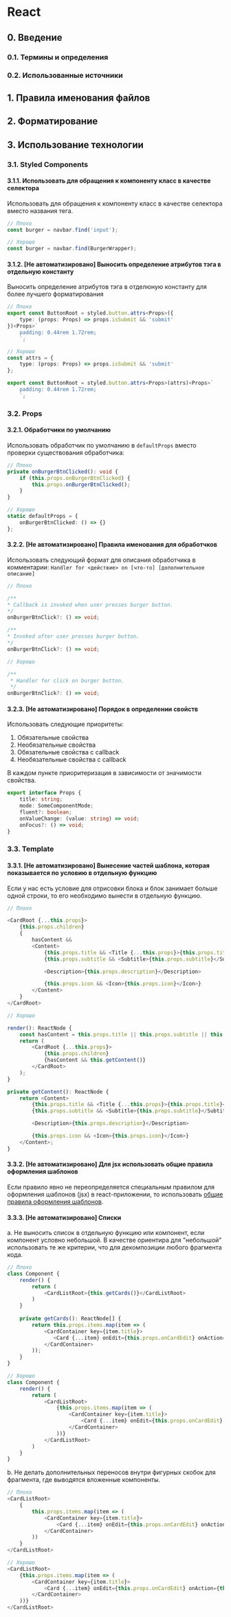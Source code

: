 # React

## 0. Введение

### 0.1. Термины и определения

### 0.2. Использованные источники

## 1. Правила именования файлов

## 2. Форматирование

## 3. Использование технологии

### 3.1. Styled Components

#### 3.1.1. Использовать для обращения к компоненту класс в качестве селектора

Использовать для обращения к компоненту класс в качестве селектора вместо 
названия тега.

```typescript
// Плохо
const burger = navbar.find('input');

// Хорошо
const burger = navbar.find(BurgerWrapper);
```

#### 3.1.2. \[Не автоматизировано\] Выносить определение атрибутов тэга в отдельную константу

Выносить определение атрибутов тэга в отделюную константу для более лучшего форматирования

```typescript jsx
// Плохо
export const ButtonRoot = styled.button.attrs<Props>({
    type: (props: Props) => props.isSubmit && 'submit'
})<Props>`
    padding: 0.44rem 1.72rem;
    `;

// Хорошо
const attrs = {
    type: (props: Props) => props.isSubmit && 'submit'
};

export const ButtonRoot = styled.button.attrs<Props>(attrs)<Props>`
    padding: 0.44rem 1.72rem;
    `;
```


### 3.2. Props

#### 3.2.1. Обработчики по умолчанию

Использовать обработчик по умолчанию в `defaultProps` вместо проверки 
существования обработчика:

```typescript
// Плохо
private onBurgerBtnClicked(): void {
    if (this.props.onBurgerBtnClicked) {
        this.props.onBurgerBtnClicked();
    }
}

// Хорошо
static defaultProps = {
    onBurgerBtnClicked: () => {}
};
```

#### 3.2.2. \[Не автоматизировано\] Правила именования для обработчков

Использовать следующий формат для описания обработчика в комментарии:
`Handler for <действие> on [что-то] [дополнительное описание]`

```typescript
// Плохо

/**
* Callback is invoked when user presses burger button.
*/
onBurgerBtnClick?: () => void;

/**
* Invoked after user presses burger button.
*/
onBurgerBtnClick?: () => void;

// Хорошо

/**
 * Handler for click on burger button.
 */
onBurgerBtnClick?: () => void;
```

#### 3.2.3. \[Не автоматизировано\] Порядок в определении свойств 

Использовать следующие приоритеты:

1. Обязательные свойства
2. Необязательные свойства
3. Обязательные свойства с callback
4. Необязательные свойства с callback

В каждом пункте приоритеризация в зависимости от значимости свойства.

```typescript
export interface Props {
    title: string;
    mode: SomeComponentMode;
    fluent?: boolean;
    onValueChange: (value: string) => void;
    onFocus?: () => void;
}
```

### 3.3. Template

#### 3.3.1. \[Не автоматизировано\] Вынесение частей шаблона, которая показывается по условию в отдельную функцию

Если у нас есть условие для отрисовки блока и блок занимает больше одной строки, 
то его необходимо вынести в отдельную функцию.

```typescript jsx
// Плохо

<CardRoot {...this.props}>
    {this.props.children}
    {
        hasContent &&
        <Content>
            {this.props.title && <Title {...this.props}>{this.props.title}</Title>}
            {this.props.subtitle && <Subtitle>{this.props.subtitle}</Subtitle>}

            <Description>{this.props.description}</Description>

            {this.props.icon && <Icon>{this.props.icon}</Icon>}
        </Content>
    }
</CardRoot>

// Хорошо

render(): ReactNode {
    const hasContent = this.props.title || this.props.subtitle || this.props.icon || this.props.description;
    return (
        <CardRoot {...this.props}>
            {this.props.children}
            {hasContent && this.getContent()}
        </CardRoot>
    );
}

private getContent(): ReactNode {
    return <Content>
        {this.props.title && <Title {...this.props}>{this.props.title}</Title>}
        {this.props.subtitle && <Subtitle>{this.props.subtitle}</Subtitle>}

        <Description>{this.props.description}</Description>

        {this.props.icon && <Icon>{this.props.icon}</Icon>}
    </Content>;
}
```

#### 3.3.2. \[Не автоматизировано\] Для jsx использовать общие правила оформления шаблонов

Если правило явно не переопределяется специальным правилом для оформления шаблонов (jsx)
в react-приложении, то использовать [общие правила оформления шаблонов](../templates/README.md).

#### 3.3.3. \[Не автоматизировано\] Списки

a. Не выносить список в отдельную функцию или компонент, если компонент условно небольшой.
В качестве ориентира для "небольшой" использовать те же критерии, что для декомпозиции
любого фрагмента кода.

```typescript jsx
// Плохо
class Component {
    render() {
        return (
            <CardListRoot>{this.getCards()}</CardListRoot>
        )
    }
    
    private getCards(): ReactNode[] {
        return this.props.items.map(item => (
            <CardContainer key={item.title}>
               <Card {...item} onEdit={this.props.onCardEdit} onAction={this.props.onAction}/>
            </CardContainer>
        ));
    }
}

// Хорошо
class Component {
    render() {
        return (
            <CardListRoot>
                {this.props.items.map(item => (
                    <CardContainer key={item.title}>
                        <Card {...item} onEdit={this.props.onCardEdit} onAction={this.props.onAction}/>
                    </CardContainer>
                ))}
            </CardListRoot>
        )
    }
}
```

b. Не делать дополнительных переносов внутри фигурных скобок для фрагмента, где выводятся
вложенные компоненты.

```typescript jsx
// Плохо
<CardListRoot>
    {
        this.props.items.map(item => (
            <CardContainer key={item.title}>
                <Card {...item} onEdit={this.props.onCardEdit} onAction={this.props.onAction}/>
            </CardContainer>
        ))
    }
</CardListRoot>

// Хорошо
<CardListRoot>
    {this.props.items.map(item => (
        <CardContainer key={item.title}>
            <Card {...item} onEdit={this.props.onCardEdit} onAction={this.props.onAction}/>
        </CardContainer>
    ))}
</CardListRoot>
```

